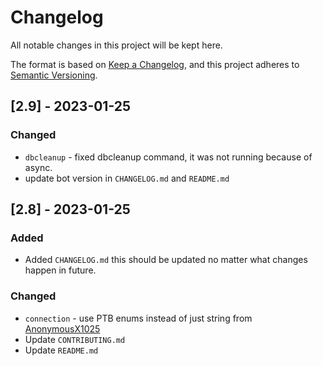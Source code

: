 # Changelog

All notable changes in this project will be kept here.

The format is based on [Keep a Changelog](https://keepachangelog.com/en/1.0.0/),
and this project adheres to [Semantic Versioning](https://semver.org/spec/v2.0.0.html).


## [2.9] - 2023-01-25

### Changed

- `dbcleanup` - fixed dbcleanup command, it was not running because of async.
- update bot version in `CHANGELOG.md` and `README.md`
## [2.8] - 2023-01-25

### Added

- Added `CHANGELOG.md` this should be updated no matter what changes happen in future.

### Changed

- `connection` - use PTB enums instead of just string from  [AnonymousX1025](https://github.com/AnonymousX1025)
- Update `CONTRIBUTING.md`
- Update `README.md`

[v2.8]: https://github.com/Black-Bulls-Bots/zerotwobot/releases/tag/v2.9
[v2.8]: https://github.com/Black-Bulls-Bots/zerotwobot/releases/tag/v2.8
[v2.5]: https://github.com/Black-Bulls-Bots/zerotwobot/releases/tag/v2.5